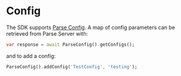 # Config

The SDK supports [Parse Config](https://docs.parseplatform.org/cloudcode/guide/#config). A map of config parameters can be retrieved from Parse Server with:

```dart
var response = await ParseConfig().getConfigs();
```

and to add a config:
```dart
ParseConfig().addConfig('TestConfig', 'testing');
```